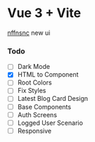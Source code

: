 # Vue 3 + Vite

[nffnsnc](https://nffnsnc.com) new ui 

### Todo

- [ ] Dark Mode
- [x] HTML to Component
- [ ] Root Colors
- [ ] Fix Styles
- [ ] Latest Blog Card Design
- [ ] Base Components
- [ ] Auth Screens
- [ ] Logged User Scenario
- [ ] Responsive